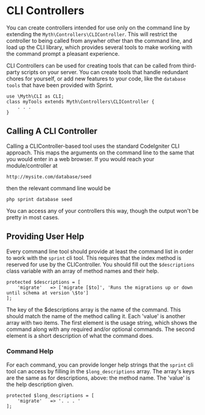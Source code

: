 # CLI Controllers
You can create controllers intended for use only on the command line by extending the `Myth\Controllers\CLIController`. This will restrict the controller to being called from anywher other than the command line, and load up the CLI library, which provides several tools to make working with the command prompt a pleasant experience. 

CLI Controllers can be used for creating tools that can be called from third-party scripts on your server. You can create tools that handle redundant chores for yourself, or add new features to your code, like the `database tools` that have been provided with Sprint. 

	use \Myth\CLI as CLI;
	class myTools extends Myth\Controllers\CLIController {
		. . .
	}

## Calling A CLI Controller
Calling a CLIController-based tool uses the standard CodeIgniter CLI approach. This maps the arguments on the command line to the same that you would enter in a web browser. If you would reach your module/controller at 

	http://mysite.com/database/seed
	
then the relevant command line would be 

	php sprint database seed
	
You can access any of your controllers this way, though the output won't be pretty in most cases. 

## Providing User Help
Every command line tool should provide at least the command list in order to work with the `sprint` cli tool. This requires that the index method is reserved for use by the CLIController. You should fill out the `$descriptions` class variable with an array of method names and their help. 

	protected $descriptions = [
		'migrate'	=> ['migrate [$to]', 'Runs the migrations up or down until schema at version \$to']
	];

The key of the $descriptions array is the name of the command. This should match the name of the method calling it. Each 'value' is another array with two items. The first element is the usage string, which shows the command along with any required and/or optional commands. The second element is a short description of what the command does.

### Command Help
For each command, you can provide longer help strings that the `sprint` cli tool can access by filling in the `$long_descriptions` array. The array's keys are the same as for descriptions, above: the method name. The 'value' is the help description given. 

	protected $long_descriptions = [
		'migrate'	=> '. . . '
	];



	

